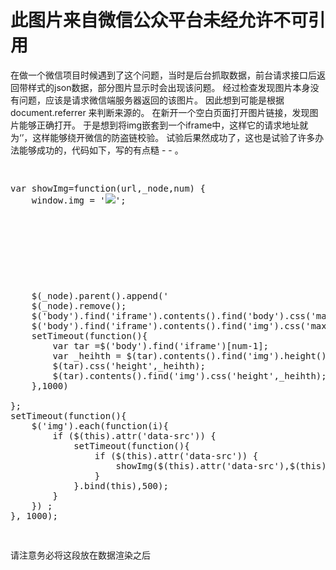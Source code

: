# 此图片来自微信公众平台未经允许不可引用
 
 在做一个微信项目时候遇到了这个问题，当时是后台抓取数据，前台请求接口后返回带样式的json数据，部分图片显示时会出现该问题。
经过检查发现图片本身没有问题，应该是请求微信端服务器返回的该图片。
因此想到可能是根据 document.referrer 来判断来源的。 在新开一个空白页面打开图片链接，发现图片能够正确打开。
于是想到将img嵌套到一个iframe中，这样它的请求地址就为‘’，这样能够绕开微信的防盗链校验。
试验后果然成功了，这也是试验了许多办法能够成功的，代码如下，写的有点糙 - - 。

<pre>
<p>
var showImg=function(url,_node,num) {
    window.img = '<img  src=\'' + url + '?' + Math.random() + '\' />';
    $(_node).parent().append('<iframe class="iframe-content"  src="javascript:parent.img;" frameBorder="0" scrolling="no" style="max-width: 100%;"></iframe>');
    $(_node).remove();
    $('body').find('iframe').contents().find('body').css('margin','0');
    $('body').find('iframe').contents().find('img').css('max-width','100%');
    setTimeout(function(){
        var tar =$('body').find('iframe')[num-1];
        var _heihth = $(tar).contents().find('img').height()+'px';console.log(_heihth);
        $(tar).css('height',_heihth);
        $(tar).contents().find('img').css('height',_heihth);
    },1000)

};
setTimeout(function(){
    $('img').each(function(i){
        if ($(this).attr('data-src')) {
            setTimeout(function(){
                if ($(this).attr('data-src')) {
                    showImg($(this).attr('data-src'),$(this),i);
                }
            }.bind(this),500);
        }
    }) ;
}, 1000);
</p>
</pre>

请注意务必将这段放在数据渲染之后

